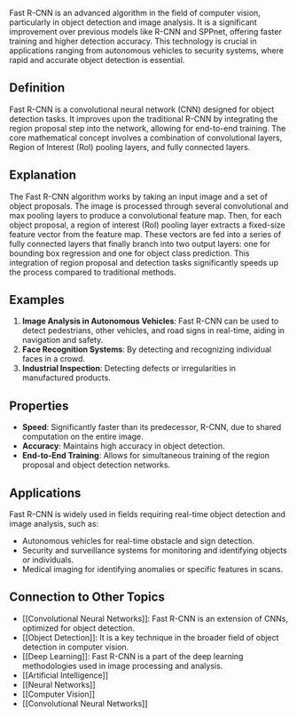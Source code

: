 Fast R-CNN is an advanced algorithm in the field of computer vision, particularly in object detection and image analysis. It is a significant improvement over previous models like R-CNN and SPPnet, offering faster training and higher detection accuracy. This technology is crucial in applications ranging from autonomous vehicles to security systems, where rapid and accurate object detection is essential.

## Definition

Fast R-CNN is a convolutional neural network (CNN) designed for object detection tasks. It improves upon the traditional R-CNN by integrating the region proposal step into the network, allowing for end-to-end training. The core mathematical concept involves a combination of convolutional layers, Region of Interest (RoI) pooling layers, and fully connected layers.

## Explanation

The Fast R-CNN algorithm works by taking an input image and a set of object proposals. The image is processed through several convolutional and max pooling layers to produce a convolutional feature map. Then, for each object proposal, a region of interest (RoI) pooling layer extracts a fixed-size feature vector from the feature map. These vectors are fed into a series of fully connected layers that finally branch into two output layers: one for bounding box regression and one for object class prediction. This integration of region proposal and detection tasks significantly speeds up the process compared to traditional methods.

## Examples

1. **Image Analysis in Autonomous Vehicles**: Fast R-CNN can be used to detect pedestrians, other vehicles, and road signs in real-time, aiding in navigation and safety.
2. **Face Recognition Systems**: By detecting and recognizing individual faces in a crowd.
3. **Industrial Inspection**: Detecting defects or irregularities in manufactured products.

## Properties

- **Speed**: Significantly faster than its predecessor, R-CNN, due to shared computation on the entire image.
- **Accuracy**: Maintains high accuracy in object detection.
- **End-to-End Training**: Allows for simultaneous training of the region proposal and object detection networks.

## Applications

Fast R-CNN is widely used in fields requiring real-time object detection and image analysis, such as:

- Autonomous vehicles for real-time obstacle and sign detection.
- Security and surveillance systems for monitoring and identifying objects or individuals.
- Medical imaging for identifying anomalies or specific features in scans.

## Connection to Other Topics

- [[Convolutional Neural Networks]]: Fast R-CNN is an extension of CNNs, optimized for object detection.
- [[Object Detection]]: It is a key technique in the broader field of object detection in computer vision.
- [[Deep Learning]]: Fast R-CNN is a part of the deep learning methodologies used in image processing and analysis.
-  [[Artificial Intelligence]]
- [[Neural Networks]]
- [[Computer Vision]]
- [[Convolutional Neural Networks]] 